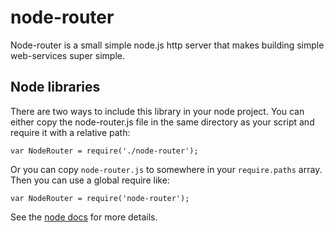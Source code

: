 # node-router

Node-router is a small simple node.js http server that makes building simple web-services super simple.

## Node libraries

There are two ways to include this library in your node project.  You can either copy the node-router.js file in 
the same directory as your script and require it with a relative path:

    var NodeRouter = require('./node-router');
  
Or you can copy `node-router.js` to somewhere in your `require.paths` array. Then you can use a global require
like:

    var NodeRouter = require('node-router');
    
See the [node docs][] for more details.

[node docs]: http://nodejs.org/api.html#_modules

